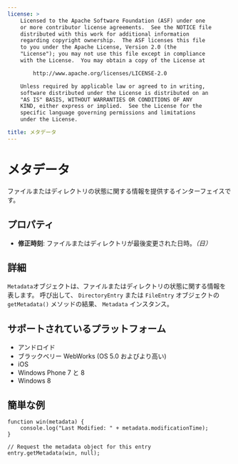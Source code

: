 ```yaml
---
license: >
    Licensed to the Apache Software Foundation (ASF) under one
    or more contributor license agreements.  See the NOTICE file
    distributed with this work for additional information
    regarding copyright ownership.  The ASF licenses this file
    to you under the Apache License, Version 2.0 (the
    "License"); you may not use this file except in compliance
    with the License.  You may obtain a copy of the License at

        http://www.apache.org/licenses/LICENSE-2.0

    Unless required by applicable law or agreed to in writing,
    software distributed under the License is distributed on an
    "AS IS" BASIS, WITHOUT WARRANTIES OR CONDITIONS OF ANY
    KIND, either express or implied.  See the License for the
    specific language governing permissions and limitations
    under the License.

title: メタデータ
---
```


# メタデータ

ファイルまたはディレクトリの状態に関する情報を提供するインターフェイスです。

## プロパティ

*   **修正時刻**: ファイルまたはディレクトリが最後変更された日時。*（日）*

## 詳細

`Metadata`オブジェクトは、ファイルまたはディレクトリの状態に関する情報を表します。 呼び出して、 `DirectoryEntry` または `FileEntry` オブジェクトの `getMetadata()` メソッドの結果、 `Metadata` インスタンス。

## サポートされているプラットフォーム

*   アンドロイド
*   ブラックベリー WebWorks (OS 5.0 およびより高い)
*   iOS
*   Windows Phone 7 と 8
*   Windows 8

## 簡単な例

    function win(metadata) {
        console.log("Last Modified: " + metadata.modificationTime);
    }
    
    // Request the metadata object for this entry
    entry.getMetadata(win, null);